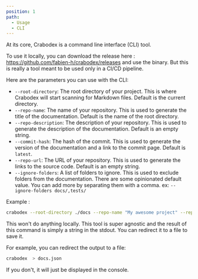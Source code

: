 ```yaml
---
position: 1
path:
  - Usage
  - CLI
---
```


At its core, Crabodex is a command line interface (CLI) tool.

To use it locally, you can download the release here : https://github.com/fabien-h/crabodex/releases and use the binary. But this is really a tool meant to be used only in a CI/CD pipeline.

Here are the parameters you can use with the CLI:

- `--root-directory`: The root directory of your project. This is where Crabodex will start scanning for Markdown files. Default is the current directory.
- `--repo-name`: The name of your repository. This is used to generate the title of the documentation. Default is the name of the root directory.
- `--repo-description`: The description of your repository. This is used to generate the description of the documentation. Default is an empty string.
- `--commit-hash`: The hash of the commit. This is used to generate the version of the documentation and a link to the commit page. Default is `latest`.
- `--repo-url`: The URL of your repository. This is used to generate the links to the source code. Default is an empty string.
- `--ignore-folders`: A list of folders to ignore. This is used to exclude folders from the documentation. There are some opinionated default value. You can add more by separating them with a comma. ex: `--ignore-folders docs/,tests/`

Example :

```bash
crabodex --root-directory ./docs --repo-name "My awesome project" --repo-description "This is my awesome project" --commit-hash 1234567890 --repo-url https://github.com/me/my-awesome-project --ignore-folders docs/,tests/
```

This won't do anything locally. This tool is super agnostic and the result of this command is simply a string in the stdout. You can redirect it to a file to save it.

For example, you can redirect the output to a file:

```bash
crabodex  > docs.json
```

If you don't, it will just be displayed in the console.
